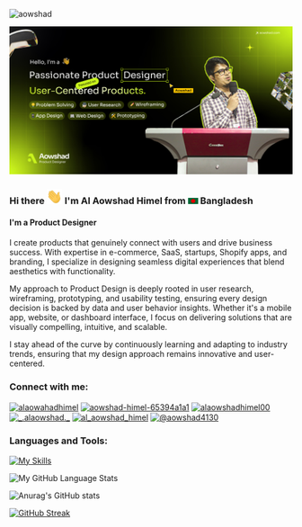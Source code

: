 
<p align="left"> <img src="https://komarev.com/ghpvc/?username=aowshad&label=Profile%20views&color=0e75b6&style=flat" alt="aowshad" /> </p>



![Github Banner](assets/github-banners.jpg)
### Hi there <img src="assets/hello.gif" width="28px" alt="hi"> I'm Al Aowshad Himel from <img src="assets/bangladesh.png" width="18"/> Bangladesh
#### I'm a Product Designer


I create products that genuinely connect with users and drive business success. With expertise in e-commerce, SaaS, startups, Shopify apps, and branding, I specialize in designing seamless digital experiences that blend aesthetics with functionality.

My approach to Product Design is deeply rooted in user research, wireframing, prototyping, and usability testing, ensuring every design decision is backed by data and user behavior insights. Whether it's a mobile app, website, or dashboard interface, I focus on delivering solutions that are visually compelling, intuitive, and scalable.

I stay ahead of the curve by continuously learning and adapting to industry trends, ensuring that my design approach remains innovative and user-centered.


<h3 align="left">Connect with me:</h3>
<p align="left">
<a href="https://www.behance.net/alaowahadhimel" target="blank"><img align="center" src="https://raw.githubusercontent.com/rahuldkjain/github-profile-readme-generator/master/src/images/icons/Social/behance.svg" alt="alaowahadhimel" height="30" width="40" /></a>
<a href="https://linkedin.com/in/aowshad-himel-65394a1a1" target="blank"><img align="center" src="https://raw.githubusercontent.com/rahuldkjain/github-profile-readme-generator/master/src/images/icons/Social/linked-in-alt.svg" alt="aowshad-himel-65394a1a1" height="30" width="40" /></a>
<a href="https://fb.com/alaowshadhimel00" target="blank"><img align="center" src="https://raw.githubusercontent.com/rahuldkjain/github-profile-readme-generator/master/src/images/icons/Social/facebook.svg" alt="alaowshadhimel00" height="30" width="40" /></a>
<a href="https://instagram.com/_.alaowshad._" target="blank"><img align="center" src="https://raw.githubusercontent.com/rahuldkjain/github-profile-readme-generator/master/src/images/icons/Social/instagram.svg" alt="_.alaowshad._" height="30" width="40" /></a>
<a href="https://dribbble.com/al_aowshad_himel" target="blank"><img align="center" src="https://raw.githubusercontent.com/rahuldkjain/github-profile-readme-generator/master/src/images/icons/Social/dribbble.svg" alt="al_aowshad_himel" height="30" width="40" /></a>
<a href="https://www.youtube.com/c/@aowshad4130" target="blank"><img align="center" src="https://raw.githubusercontent.com/rahuldkjain/github-profile-readme-generator/master/src/images/icons/Social/youtube.svg" alt="@aowshad4130" height="30" width="40" /></a>
</p>
 




<p align="left">
</p>


<h3 align="left">Languages and Tools:</h3>

[![My Skills](https://skillicons.dev/icons?i=figma,ai,ps,ae,xd,androidstudio,webflow,c,html,css,java,mysql,react,vscode,wordpress)](https://skillicons.dev)


![My GitHub Language Stats](https://stats-of-aowshad-m7vo.vercel.app/api/top-langs/?username=aowshad&langs_count=5&theme=tokyonight)

![Anurag's GitHub stats](https://stats-of-aowshad-m7vo.vercel.app/api?username=aowshad&show_icons=true&theme=radical)

[![GitHub Streak](https://streak-stats.demolab.com?user=aowshad&theme=tokyonight&mode=weekly)](https://git.io/streak-stats)



